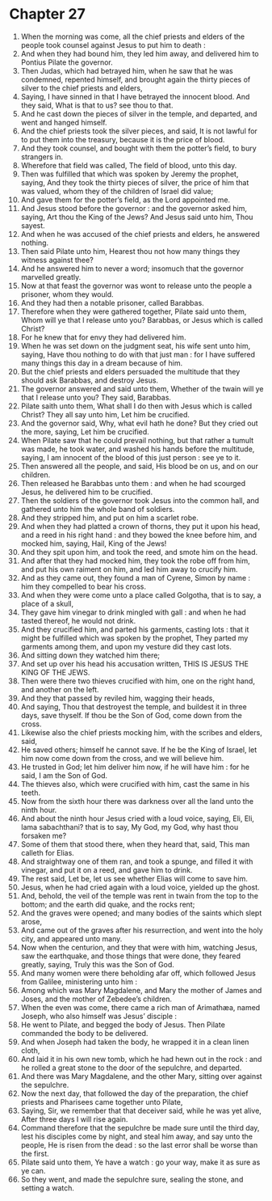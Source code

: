 # Chapter 27

1. When the morning was come, all the chief priests and elders of the people took counsel against Jesus to put him to death :
2. And when they had bound him, they led him away, and delivered him to Pontius Pilate the governor.
3. Then Judas, which had betrayed him, when he saw that he was condemned, repented himself, and brought again the thirty pieces of silver to the chief priests and elders,
4. Saying, I have sinned in that I have betrayed the innocent blood. And they said, What is that to us? see thou to that.
5. And he cast down the pieces of silver in the temple, and departed, and went and hanged himself.
6. And the chief priests took the silver pieces, and said, It is not lawful for to put them into the treasury, because it is the price of blood.
7. And they took counsel, and bought with them the potter’s field, to bury strangers in.
8. Wherefore that field was called, The field of blood, unto this day.
9. Then was fulfilled that which was spoken by Jeremy the prophet, saying, And they took the thirty pieces of silver, the price of him that was valued, whom they of the children of Israel did value;
10. And gave them for the potter’s field, as the Lord appointed me.
11. And Jesus stood before the governor : and the governor asked him, saying, Art thou the King of the Jews? And Jesus said unto him, Thou sayest.
12. And when he was accused of the chief priests and elders, he answered nothing.
13. Then said Pilate unto him, Hearest thou not how many things they witness against thee?
14. And he answered him to never a word; insomuch that the governor marvelled greatly.
15. Now at that feast the governor was wont to release unto the people a prisoner, whom they would.
16. And they had then a notable prisoner, called Barabbas.
17. Therefore when they were gathered together, Pilate said unto them, Whom will ye that I release unto you? Barabbas, or Jesus which is called Christ?
18. For he knew that for envy they had delivered him.
19. When he was set down on the judgment seat, his wife sent unto him, saying, Have thou nothing to do with that just man : for I have suffered many things this day in a dream because of him.
20. But the chief priests and elders persuaded the multitude that they should ask Barabbas, and destroy Jesus.
21. The governor answered and said unto them, Whether of the twain will ye that I release unto you? They said, Barabbas.
22. Pilate saith unto them, What shall I do then with Jesus which is called Christ? They all say unto him, Let him be crucified.
23. And the governor said, Why, what evil hath he done? But they cried out the more, saying, Let him be crucified.
24. When Pilate saw that he could prevail nothing, but that rather a tumult was made, he took water, and washed his hands before the multitude, saying, I am innocent of the blood of this just person : see ye to it.
25. Then answered all the people, and said, His blood be on us, and on our children.
26. Then released he Barabbas unto them : and when he had scourged Jesus, he delivered him to be crucified.
27. Then the soldiers of the governor took Jesus into the common hall, and gathered unto him the whole band of soldiers.
28. And they stripped him, and put on him a scarlet robe.
29. And when they had platted a crown of thorns, they put it upon his head, and a reed in his right hand : and they bowed the knee before him, and mocked him, saying, Hail, King of the Jews!
30. And they spit upon him, and took the reed, and smote him on the head.
31. And after that they had mocked him, they took the robe off from him, and put his own raiment on him, and led him away to crucify him.
32. And as they came out, they found a man of Cyrene, Simon by name : him they compelled to bear his cross.
33. And when they were come unto a place called Golgotha, that is to say, a place of a skull,
34. They gave him vinegar to drink mingled with gall : and when he had tasted thereof, he would not drink.
35. And they crucified him, and parted his garments, casting lots : that it might be fulfilled which was spoken by the prophet, They parted my garments among them, and upon my vesture did they cast lots.
36. And sitting down they watched him there;
37. And set up over his head his accusation written, THIS IS JESUS THE KING OF THE JEWS.
38. Then were there two thieves crucified with him, one on the right hand, and another on the left.
39. And they that passed by reviled him, wagging their heads,
40. And saying, Thou that destroyest the temple, and buildest it in three days, save thyself. If thou be the Son of God, come down from the cross.
41. Likewise also the chief priests mocking him, with the scribes and elders, said,
42. He saved others; himself he cannot save. If he be the King of Israel, let him now come down from the cross, and we will believe him.
43. He trusted in God; let him deliver him now, if he will have him : for he said, I am the Son of God.
44. The thieves also, which were crucified with him, cast the same in his teeth.
45. Now from the sixth hour there was darkness over all the land unto the ninth hour.
46. And about the ninth hour Jesus cried with a loud voice, saying, Eli, Eli, lama sabachthani? that is to say, My God, my God, why hast thou forsaken me?
47. Some of them that stood there, when they heard that, said, This man calleth for Elias.
48. And straightway one of them ran, and took a spunge, and filled it with vinegar, and put it on a reed, and gave him to drink.
49. The rest said, Let be, let us see whether Elias will come to save him.
50. Jesus, when he had cried again with a loud voice, yielded up the ghost.
51. And, behold, the veil of the temple was rent in twain from the top to the bottom; and the earth did quake, and the rocks rent;
52. And the graves were opened; and many bodies of the saints which slept arose,
53. And came out of the graves after his resurrection, and went into the holy city, and appeared unto many.
54. Now when the centurion, and they that were with him, watching Jesus, saw the earthquake, and those things that were done, they feared greatly, saying, Truly this was the Son of God.
55. And many women were there beholding afar off, which followed Jesus from Galilee, ministering unto him :
56. Among which was Mary Magdalene, and Mary the mother of James and Joses, and the mother of Zebedee’s children.
57. When the even was come, there came a rich man of Arimathæa, named Joseph, who also himself was Jesus’ disciple :
58. He went to Pilate, and begged the body of Jesus. Then Pilate commanded the body to be delivered.
59. And when Joseph had taken the body, he wrapped it in a clean linen cloth,
60. And laid it in his own new tomb, which he had hewn out in the rock : and he rolled a great stone to the door of the sepulchre, and departed.
61. And there was Mary Magdalene, and the other Mary, sitting over against the sepulchre.
62. Now the next day, that followed the day of the preparation, the chief priests and Pharisees came together unto Pilate,
63. Saying, Sir, we remember that that deceiver said, while he was yet alive, After three days I will rise again.
64. Command therefore that the sepulchre be made sure until the third day, lest his disciples come by night, and steal him away, and say unto the people, He is risen from the dead : so the last error shall be worse than the first.
65. Pilate said unto them, Ye have a watch : go your way, make it as sure as ye can.
66. So they went, and made the sepulchre sure, sealing the stone, and setting a watch.

